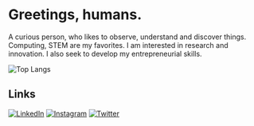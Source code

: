 # Greetings, humans.

A curious person, who likes to observe, understand and discover things. Computing, STEM are my favorites. I am interested in research and innovation.
I also seek to develop my entrepreneurial skills.

![Top Langs](https://github-readme-stats.vercel.app/api/top-langs/?username=loki0b&langs_count=10&layout=compact&card_width=350&custom_title=Languages&theme=dracula)

## Links

[![LinkedIn](https://img.shields.io/badge/LinkedIn-%230077B5.svg?logo=linkedin&logoColor=white)](https://linkedin.com/in/loki0b)
[![Instagram](https://img.shields.io/badge/Instagram-%23E4405F.svg?logo=Instagram&logoColor=white)](https://instagram.com/loki0b)
[![Twitter](https://img.shields.io/badge/Twitter-%231DA1F2.svg?logo=Twitter&logoColor=white)](https://twitter.com/loki0b)

